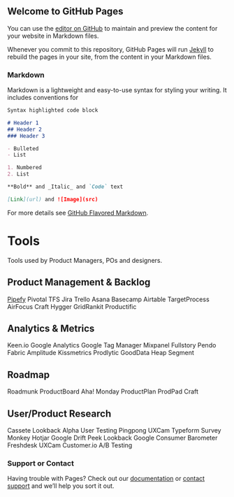 ## Welcome to GitHub Pages

You can use the [editor on GitHub](https://github.com/andreluizfsantos/ProductManagement/edit/master/index.md) to maintain and preview the content for your website in Markdown files.

Whenever you commit to this repository, GitHub Pages will run [Jekyll](https://jekyllrb.com/) to rebuild the pages in your site, from the content in your Markdown files.

### Markdown

Markdown is a lightweight and easy-to-use syntax for styling your writing. It includes conventions for

```markdown
Syntax highlighted code block

# Header 1
## Header 2
### Header 3

- Bulleted
- List

1. Numbered
2. List

**Bold** and _Italic_ and `Code` text

[Link](url) and ![Image](src)
```

For more details see [GitHub Flavored Markdown](https://guides.github.com/features/mastering-markdown/).

# Tools

Tools used by Product Managers, POs and designers.

## Product Management & Backlog

[Pipefy](www.Pipefy.com)
Pivotal
TFS
Jira
Trello
Asana
Basecamp
Airtable
TargetProcess
AirFocus
Craft
Hygger
GridRankit
Productific

## Analytics & Metrics

Keen.io
Google Analytics
Google Tag Manager
Mixpanel
Fullstory
Pendo
Fabric
Amplitude
Kissmetrics
Prodlytic
GoodData
Heap
Segment

## Roadmap

Roadmunk
ProductBoard
Aha!
Monday
ProductPlan
ProdPad
Craft


## User/Product Research

Cassete
Lookback
Alpha
User Testing
Pingpong
UXCam
Typeform
Survey Monkey
Hotjar
Google
Drift
Peek
Lookback
Google Consumer Barometer
Freshdesk
UXCam
Customer.io
A/B Testing



### Support or Contact

Having trouble with Pages? Check out our [documentation](https://help.github.com/categories/github-pages-basics/) or [contact support](https://github.com/contact) and we’ll help you sort it out.
